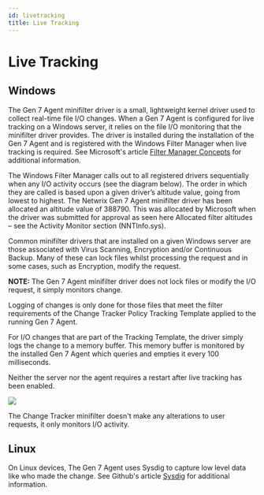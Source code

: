 ```yaml
---
id: livetracking
title: Live Tracking
---
```


# Live Tracking

## Windows

The Gen 7 Agent minifilter driver is a small, lightweight kernel driver used to collect real-time file I/O changes. When a Gen 7 Agent is configured for live tracking on a Windows server, it relies on the file I/O monitoring that the minifilter driver provides. The driver is installed during the installation of the Gen 7 Agent and is registered with the Windows Filter Manager when live tracking is required. See Microsoft's article [Filter Manager Concepts](https://learn.microsoft.com/en-us/windows-hardware/drivers/ifs/filter-manager-concepts "Filter Manager Concepts") for additional information.

The Windows Filter Manager calls out to all registered drivers sequentially when any I/O activity occurs (see the diagram below). The order in which they are called is based upon a given driver’s altitude value, going from lowest to highest. The Netwrix Gen 7 Agent minifilter driver has been allocated an altitude value of 388790. This was allocated by Microsoft when the driver was submitted for approval as seen here Allocated filter altitudes – see the Activity Monitor section (NNTInfo.sys).

Common minifilter drivers that are installed on a given Windows server are those associated with Virus Scanning, Encryption and/or Continuous Backup. Many of these can lock files whilst processing the request and in some cases, such as Encryption, modify the request.

**NOTE:** The Gen 7 Agent minifilter driver does not lock files or modify the I/O request, it simply monitors change.

Logging of changes is only done for those files that meet the filter requirements of the Change Tracker Policy Tracking Template applied to the running Gen 7 Agent.

For I/O changes that are part of the Tracking Template, the driver simply logs the change to a memory buffer. This memory buffer is monitored by the installed Gen 7 Agent which queries and empties it every 100 milliseconds.

Neither the server nor the agent requires a restart after live tracking has been enabled.

![](/img/changetracker/admin/minifilter_767x740.png)

The Change Tracker minifilter doesn't make any alterations to user requests, it only monitors I/O activity.

## Linux

On Linux devices, The Gen 7 Agent uses Sysdig to capture low level data like who made the change. See Github's article [Sysdig](https://github.com/draios/sysdig/ "Sysdig") for additional information.